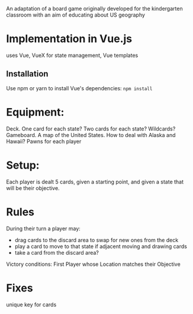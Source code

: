 An adaptation of a board game originally developed for the kindergarten classroom with an aim of educating about US geography

# Implementation in Vue.js

uses Vue, VueX for state management, Vue templates

## Installation
Use npm or yarn to install Vue's dependencies: `npm install`

# Equipment:
Deck. One card for each state? Two cards for each state? Wildcards?
Gameboard. A map of the United States. How to deal with Alaska and Hawaii?
Pawns for each player

# Setup:
Each player is dealt 5 cards, given a starting point, and given a state that will be their objective.

# Rules
During their turn a player may:
- drag cards to the discard area to swap for new ones from the deck
- play a card to move to that state if adjacent
moving and drawing cards
- take a card from the discard area?

Victory conditions:
First Player whose Location matches their Objective

# Fixes

unique key for cards